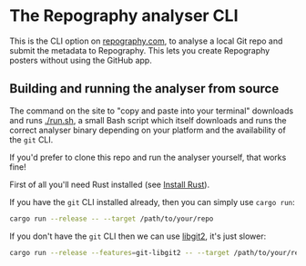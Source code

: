 # The Repography analyser CLI

This is the CLI option on [repography.com](https://repography.com), to analyse a local Git repo and submit the metadata to Repography. This lets you create Repography posters without using the GitHub app.

## Building and running the analyser from source

The command on the site to "copy and paste into your terminal" downloads and runs [./run.sh](run.sh), a small Bash script which itself downloads and runs the correct analyser binary depending on your platform and the availability of the `git` CLI.

If you'd prefer to clone this repo and run the analyser yourself, that works fine!

First of all you'll need Rust installed (see [Install Rust](https://www.rust-lang.org/tools/install)).

If you have the `git` CLI installed already, then you can simply use `cargo run`:

```sh
cargo run --release -- --target /path/to/your/repo
```

If you don't have the `git` CLI then we can use [libgit2](https://github.com/libgit2/libgit2), it's just slower:

```sh
cargo run --release --features=git-libgit2 -- --target /path/to/your/repo
```
